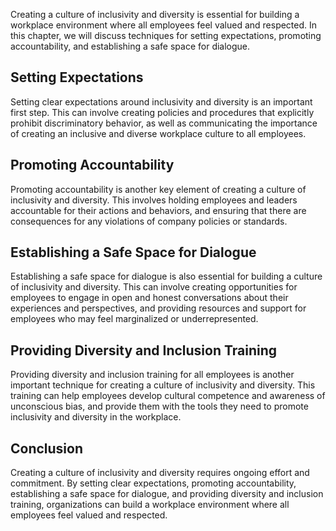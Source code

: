 
Creating a culture of inclusivity and diversity is essential for building a workplace environment where all employees feel valued and respected. In this chapter, we will discuss techniques for setting expectations, promoting accountability, and establishing a safe space for dialogue.

Setting Expectations
--------------------

Setting clear expectations around inclusivity and diversity is an important first step. This can involve creating policies and procedures that explicitly prohibit discriminatory behavior, as well as communicating the importance of creating an inclusive and diverse workplace culture to all employees.

Promoting Accountability
------------------------

Promoting accountability is another key element of creating a culture of inclusivity and diversity. This involves holding employees and leaders accountable for their actions and behaviors, and ensuring that there are consequences for any violations of company policies or standards.

Establishing a Safe Space for Dialogue
--------------------------------------

Establishing a safe space for dialogue is also essential for building a culture of inclusivity and diversity. This can involve creating opportunities for employees to engage in open and honest conversations about their experiences and perspectives, and providing resources and support for employees who may feel marginalized or underrepresented.

Providing Diversity and Inclusion Training
------------------------------------------

Providing diversity and inclusion training for all employees is another important technique for creating a culture of inclusivity and diversity. This training can help employees develop cultural competence and awareness of unconscious bias, and provide them with the tools they need to promote inclusivity and diversity in the workplace.

Conclusion
----------

Creating a culture of inclusivity and diversity requires ongoing effort and commitment. By setting clear expectations, promoting accountability, establishing a safe space for dialogue, and providing diversity and inclusion training, organizations can build a workplace environment where all employees feel valued and respected.
